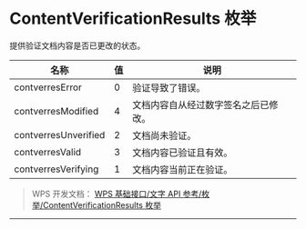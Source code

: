 # ContentVerificationResults 枚举

提供验证文档内容是否已更改的状态。

| 名称                 | 值  | 说明                                 |
|----------------------|-----|--------------------------------------|
| contverresError      | 0   | 验证导致了错误。                     |
| contverresModified   | 4   | 文档内容自从经过数字签名之后已修改。 |
| contverresUnverified | 2   | 文档尚未验证。                       |
| contverresValid      | 3   | 文档内容已验证且有效。               |
| contverresVerifying  | 1   | 文档内容当前正在验证。               |

> WPS 开发文档： [WPS 基础接口/文字 API 参考/枚举/ContentVerificationResults 枚举](https://qn.cache.wpscdn.cn/encs/doc/office_v19/topics/WPS%20%E5%9F%BA%E7%A1%80%E6%8E%A5%E5%8F%A3/%E6%96%87%E5%AD%97%20API%20%E5%8F%82%E8%80%83/%E6%9E%9A%E4%B8%BE/ContentVerificationResults%20%E6%9E%9A%E4%B8%BE.html)

------------------------------------------------------------------------

